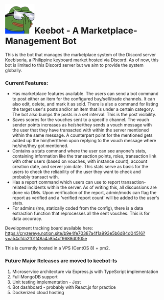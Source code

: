 
# ![pepenaruhodo](images/icon.webp)Keebot - A Marketplace-Management Bot
This is the bot that manages the marketplace system of the Discord server Keebisoria, a Philippine keyboard market hosted via Discord. As of now, this bot is limited to this Discord server but we aim to provide the system globally.

### Current Features:

- Has marketplace features available. The users can send a bot command to post either an item for the configured buy/sell/trade channels. It can also edit, delete, and mark it as sold. There is also a command for listing the target user's posts and/or an item that is under a certain category. The bot also bumps the posts in a set interval. This is the post visibility.
- Saves scores for the vouches sent to a specific channel. The vouch sender points increases as he/she/they sends a vouch message with the user that they have transacted with within the server mentioned within the same message. A counterpart point for the mentioned gets added up the him/her/them upon replying to the vouch message where he/she/they got mentioned.
- Contains a stats command where the user can see anyone's stats, containing information like the transaction points, roles, transaction link with other users (based on vouches, with instance count), account creation date, and server join date. This stats serve as basis for the users to check the reliability of the user they want to check and probably transact with.
- Has a report command which users can use to report transaction-related incidents within the server. As of writing this, all discussions are done via DMs. Upon verification of the report, admin/mods can flag the report as verified and a 'verified report count' will be added to the user's stats.
- For admins (me, statically coded from the config), there is a data extraction function that reprocesses all the sent vouches. This is for data accuracy.

Development tracking board available here:
https://cryzereye.notion.site/b9e4fe70387a4f1a993e5b6d84d04516?v=a54cfda2f01f48a4a854cf9688d0f05e 

This is currently hosted in a VPS (CentOS 8) + pm2.

### Future Major Releases are moved to [keebot-ts](https://github.com/cryzereye/keebot-ts)
1. Microservice architecture via Express.js with TypeScript implementation
2. Full MongoDB support
3. Unit testing implementation - Jest
4. Bot dashboard - probably with React.js for practice
5. Dockerized cloud hosting 
